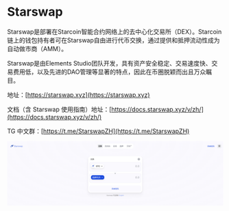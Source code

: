 # Starswap

Starswap是部署在Starcoin智能合约网络上的去中心化交易所（DEX）。Starcoin链上的钱包持有者可在Starswap自由进行代币交换，通过提供和抵押流动性成为自动做市商（AMM）。

Starswap是由Elements Studio团队开发，具有资产安全稳定、交易速度快、交易费用低，以及先进的DAO管理等显著的特点，因此在币圈脱颖而出且万众瞩目。



地址：[https://starswap.xyz](https://starswap.xyz)

文档（含 Starswap 使用指南）地址：[https://docs.starswap.xyz/v/zh/](https://docs.starswap.xyz/v/zh/)



TG 中文群：[https://t.me/StarswapZH](https://t.me/StarswapZH)



![](<../../.gitbook/assets/image (25).png>)
